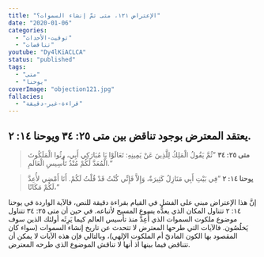 ```yaml
---
title: "الإعتراض ١٢١، متى تمَّ إنشاء السموات؟"
date: "2020-01-06"
categories:
  - "توقيت-الأحداث"
  - "تناقضات"
youtube: "Dy4lKiACLCA"
status: "published"
tags:
  - "متى"
  - "يوحنا"
coverImage: "objection121.jpg"
fallacies:
  - "قراءة-غير-دقيقة"
---
```


## **يعتقد المعترض بوجود تناقض بين متى ٢٥: ٣٤ ويوحنا ١٤: ٢.**

> **متى ٢٥: ٣٤** ”ثُمَّ يَقُولُ الْمَلِكُ لِلَّذِينَ عَنْ يَمِينِهِ: تَعَالَوْا يَا مُبَارَكِي أَبِي، رِثُوا الْمَلَكُوتَ الْمُعَدَّ لَكُمْ مُنْذُ تَأْسِيسِ الْعَالَمِ.“

> **يوحنا ١٤: ٢** ”فِي بَيْتِ أَبِي مَنَازِلُ كَثِيرَةٌ، وَإِلاَّ فَإِنِّي كُنْتُ قَدْ قُلْتُ لَكُمْ. أَنَا أَمْضِي لأُعِدَّ لَكُمْ مَكَانًا،“

إنَّ هذا الإعتراض مبني على الفشل في القيام بقراءة دقيقة للنص، فالآية الواردة في يوحنا ١٤: ٢ تتناول المكان الذي يعدُّه يسوع المسيح لأتباعه. في حين أن متى ٢٥: ٣٤ تتناول موضوع ملكوت السموات الذي أُعِدَّ منذ تأسيس العالم كيما يَرِثَه أولئك الذين سوف يَخلُصُون. فالآيات التي طرحها المعترض لا تتحدث عن تاريخ إنشاء السموات (سواء كان المقصود بها الكون الماديّ أم الملكوت الإلهي)، وبالتالي فإن هذه الآيات لا يمكن أن تتناقض فيما بينها اذ أنها لا تناقش الموضوع الذي طرحه المعترض.
